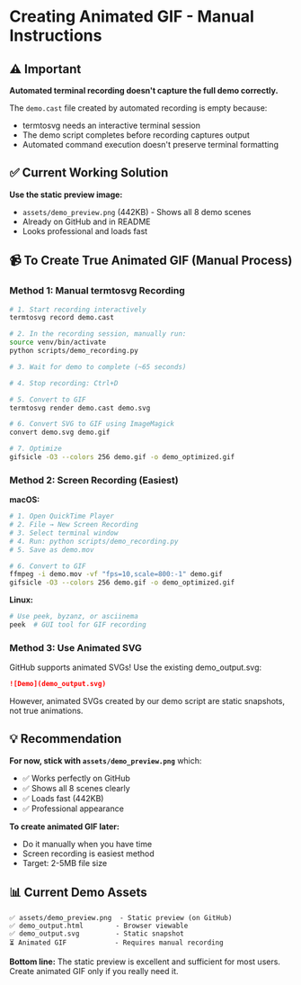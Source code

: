 # Creating Animated GIF - Manual Instructions

## ⚠️ Important

**Automated terminal recording doesn't capture the full demo correctly.**

The `demo.cast` file created by automated recording is empty because:
- termtosvg needs an interactive terminal session
- The demo script completes before recording captures output
- Automated command execution doesn't preserve terminal formatting

## ✅ Current Working Solution

**Use the static preview image:**
- `assets/demo_preview.png` (442KB) - Shows all 8 demo scenes
- Already on GitHub and in README
- Looks professional and loads fast

## 📹 To Create True Animated GIF (Manual Process)

### Method 1: Manual termtosvg Recording

```bash
# 1. Start recording interactively
termtosvg record demo.cast

# 2. In the recording session, manually run:
source venv/bin/activate
python scripts/demo_recording.py

# 3. Wait for demo to complete (~65 seconds)

# 4. Stop recording: Ctrl+D

# 5. Convert to GIF
termtosvg render demo.cast demo.svg

# 6. Convert SVG to GIF using ImageMagick
convert demo.svg demo.gif

# 7. Optimize
gifsicle -O3 --colors 256 demo.gif -o demo_optimized.gif
```

### Method 2: Screen Recording (Easiest)

**macOS:**
```bash
# 1. Open QuickTime Player
# 2. File → New Screen Recording
# 3. Select terminal window
# 4. Run: python scripts/demo_recording.py
# 5. Save as demo.mov

# 6. Convert to GIF
ffmpeg -i demo.mov -vf "fps=10,scale=800:-1" demo.gif
gifsicle -O3 --colors 256 demo.gif -o demo_optimized.gif
```

**Linux:**
```bash
# Use peek, byzanz, or asciinema
peek  # GUI tool for GIF recording
```

### Method 3: Use Animated SVG

GitHub supports animated SVGs! Use the existing demo_output.svg:

```markdown
![Demo](demo_output.svg)
```

However, animated SVGs created by our demo script are static snapshots, not true animations.

## 💡 Recommendation

**For now, stick with `assets/demo_preview.png`** which:
- ✅ Works perfectly on GitHub
- ✅ Shows all 8 scenes clearly
- ✅ Loads fast (442KB)
- ✅ Professional appearance

**To create animated GIF later:**
- Do it manually when you have time
- Screen recording is easiest method
- Target: 2-5MB file size

## 📊 Current Demo Assets

```
✅ assets/demo_preview.png  - Static preview (on GitHub)
✅ demo_output.html        - Browser viewable
✅ demo_output.svg         - Static snapshot
⏳ Animated GIF            - Requires manual recording
```

**Bottom line:** The static preview is excellent and sufficient for most users. Create animated GIF only if you really need it.
